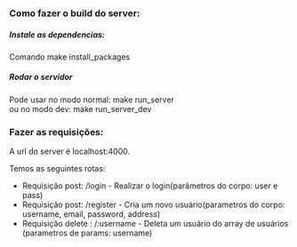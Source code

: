 <h3> Como fazer o build do server: </h3>

<h5> Instale as dependencias: </h5>

<p>Comando make install_packages</p>

<h5> Rodar o servidor </h5>

<p>Pode usar no modo normal: make run_server <br /> ou no modo dev: make run_server_dev </p>

<h3> Fazer as requisições: </h3>

<p> A url do server é localhost:4000. </br></p>
<p>Temos as seguintes rotas: </p>
<ul>
    <li> Requisição post: /login - Realizar o login(parâmetros do corpo: user e pass)
    <li> Requisição post: /register - Cria um novo usuário(parametros do corpo: username, email, password, address)
    </li>
    <li> Requisição delete : /:username - Deleta um usuário do array de usuários (parametros de params: username)
</ul>
